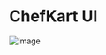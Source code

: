 # ChefKart UI
![image](https://github.com/abhiiiman/ChefKart/assets/111262410/7f360bff-3a7f-4721-8c84-052682244f28)
